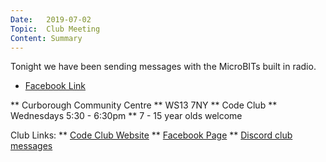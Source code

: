 ```yaml
---
Date:   2019-07-02
Topic:  Club Meeting
Content: Summary
---
```

Tonight we have been sending messages with the MicroBITs built in radio.

* [Facebook Link](https://www.facebook.com/1481985248595237/posts/2127372384056517/)


** Curborough Community Centre
** WS13 7NY
** Code Club
** Wednesdays 5:30 - 6:30pm
** 7 - 15 year olds welcome

Club Links:
** [Code Club Website](https://lichfield-code-club.github.io/)
** [Facebook Page](https://www.facebook.com/LichfieldCoders)
** [Discord club messages](https://discord.gg/szz6xGK)
